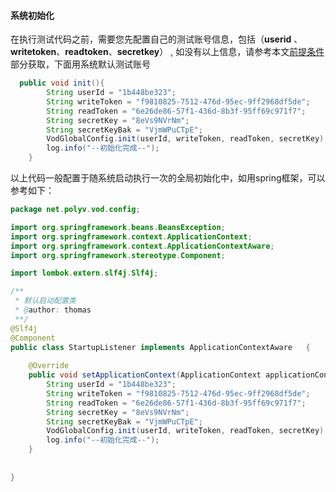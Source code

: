 #### 系统初始化

在执行测试代码之前，需要您先配置自己的测试账号信息，包括（**userid** 、**writetoken**、**readtoken**、**secretkey**） , 如没有以上信息，请参考本文[前提条件](/quick_start?id=前提条件)部分获取，下面用系统默认测试账号

````java
  public void init(){
        String userId = "1b448be323";
        String writeToken = "f9810825-7512-476d-95ec-9ff2968df5de";
        String readToken = "6e26de86-57f1-436d-8b3f-95ff69c971f7";
        String secretKey = "8eVs9NVrNm";
        String secretKeyBak = "VjmWPuCTpE";
        VodGlobalConfig.init(userId, writeToken, readToken, secretKey);
        log.info("--初始化完成--");
    }
````

以上代码一般配置于随系统启动执行一次的全局初始化中，如用spring框架，可以参考如下：

````java
package net.polyv.vod.config;

import org.springframework.beans.BeansException;
import org.springframework.context.ApplicationContext;
import org.springframework.context.ApplicationContextAware;
import org.springframework.stereotype.Component;

import lombok.extern.slf4j.Slf4j;

/**
 * 默认启动配置类
 * @author: thomas
 **/
@Slf4j
@Component
public class StartupListener implements ApplicationContextAware   {
    
    @Override
    public void setApplicationContext(ApplicationContext applicationContext) throws BeansException {
        String userId = "1b448be323";
        String writeToken = "f9810825-7512-476d-95ec-9ff2968df5de";
        String readToken = "6e26de86-57f1-436d-8b3f-95ff69c971f7";
        String secretKey = "8eVs9NVrNm";
        String secretKeyBak = "VjmWPuCTpE";
        VodGlobalConfig.init(userId, writeToken, readToken, secretKey);
        log.info("--初始化完成--");
    }
    
    
}
````


